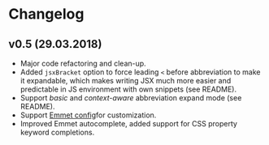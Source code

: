 # Changelog

## v0.5 (29.03.2018)

* Major code refactoring and clean-up.
* Added `jsxBracket` option to force leading `<` before abbreviation to make it expandable, which makes writing JSX much more easier and predictable in JS environment with own snippets (see README).
* Support *basic* and *context-aware* abbreviation expand mode (see README).
* Support [Emmet config](https://github.com/emmetio/config)for customization.
* Improved Emmet autocomplete, added support for CSS property keyword completions.
